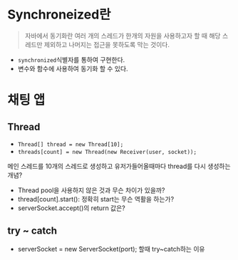 # Synchroneized란
> 자바에서 동기화란 여러 개의 스레드가 한개의 자원을 사용하고자 할 때 해당 스레드만 제외하고 나머지는 접근을 못하도록 막는 것이다.

- `synchronized`식별자를 통하여 구현한다.
- 변수와 함수에 사용하여 동기화 할 수 있다.

# 채팅 앱
## Thread
- `Thread[] thread = new Thread[10];`
- `threads[count] = new Thread(new Receiver(user, socket));`

메인 스레드를 10개의 스레드로 생성하고 유저가들어올때마다 thread를 다시 생성하는 개념?

- Thread pool을 사용하지 않은 것과 무슨 차이가 있을까?
- thread[count].start(): 정확히 start는 무슨 역활을 하는가?
- serverSocket.accept()의 return 값은?


## try ~ catch
- serverSocket = new ServerSocket(port); 할때 try~catch하는 이유
